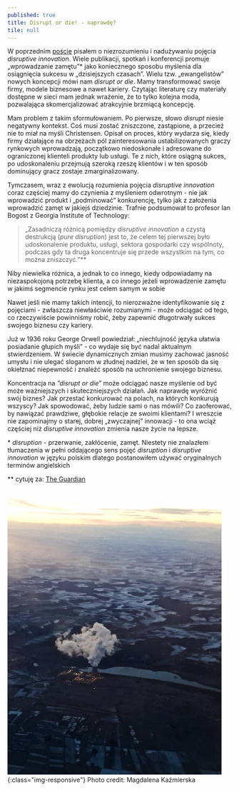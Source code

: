 ```yaml
---
published: true
title: Disrupt or die! - naprawdę?
tile: null
---
```


W poprzednim [poście](http://michalkazmierski.com/Disruptive-innovation-nazywajmy-rzeczy-po-imieniu/)  pisałem o niezrozumieniu i nadużywaniu pojęcia *disruptive innovation*. Wiele publikacji, spotkań i konferencji promuje „wprowadzanie zamętu”\* jako koniecznego sposobu myślenia dla osiągnięcia sukcesu w „dzisiejszych czasach”. 
Wielu tzw. „ewangelistów” nowych koncepcji mówi nam *disrupt or die*. Mamy transformować swoje firmy, modele biznesowe a nawet kariery.
Czytając literaturę czy materiały dostępne w sieci mam jednak wrażenie, że to tylko kolejna moda, pozwalająca skomercjalizować atrakcyjnie brzmiącą koncepcję.

Mam problem z takim sformułowaniem. Po pierwsze, słowo *disrupt* niesie negatywny kontekst. Coś musi zostać zniszczone, zastąpione, a przecież nie to miał na myśli Christensen. Opisał on proces, który wydarza się, kiedy firmy działające na obrzeżach pól zainteresowania ustabilizowanych graczy rynkowych wprowadzają, początkowo niedoskonałe i adresowane do ograniczonej klienteli produkty lub usługi. Te z nich, które osiągną sukces, po udoskonaleniu przejmują szeroką rzeszę klientów i w ten sposób dominujący gracz zostaje zmarginalizowany.

Tymczasem, wraz z ewolucją rozumienia pojęcia *disruptive innovation* coraz częściej mamy do czynienia z myśleniem odwrotnym - nie jak wprowadzić produkt i „podminować” konkurencję, tylko jak z założenia wprowadzić zamęt w jakiejś dziedzinie. 
Trafnie podsumował to profesor Ian Bogost z Georgia Institute of Technology:

>„Zasadniczą różnicą pomiędzy *disruptive innovation* a czystą destrukcją (*pure disruption*) jest to, że celem tej pierwszej było udoskonalenie produktu, usługi, sektora gospodarki czy wspólnoty, podczas gdy ta druga koncentruje się przede wszystkim na tym, co można zniszczyć.”\*\*

Niby niewielka różnica, a jednak to co innego, kiedy odpowiadamy na  niezaspokojoną potrzebę klienta, a co innego jeżeli wprowadzenie zamętu w jakimś segmencie rynku jest celem samym w sobie 

Nawet jeśli nie mamy takich intencji, to nierozważne identyfikowanie się z pojęciami - zwłaszcza niewłaściwie rozumianymi - może odciągać od tego, co rzeczywiście powinniśmy robić, żeby zapewnić długotrwały sukces swojego biznesu czy kariery.

Już w 1936 roku George Orwell powiedział: „niechlujność języka ułatwia posiadanie głupich myśli” - co wydaje się być nadal aktualnym stwierdzeniem.
W świecie dynamicznych zmian musimy zachować jasność umysłu i nie ulegać sloganom w złudnej nadziei, że w ten sposób da się okiełznać niepewność i znaleźć sposób na uchronienie swojego biznesu.

Koncentracja na *”disrupt or die”* może odciągać nasze myślenie od być może ważniejszych i skuteczniejszych działań.  Jak naprawdę wyróżnić swój biznes? Jak przestać konkurować na polach, na których konkurują wszyscy? Jak spowodować, żeby ludzie sami o nas mówili? Co zaoferować, by nawiązać prawdziwe, głębokie relacje ze swoimi klientami? 
I wreszcie nie zapominajmy o starej, dobrej „zwyczajnej” innowacji - to ona wciąż częściej niż *disruptive innovation* zmienia nasze życie na lepsze.


\* *disruption* - przerwanie, zakłócenie, zamęt. Niestety nie znalazłem tłumaczenia w pełni oddającego sens pojęć *disruption* i *disruptive innovation* w języku polskim dlatego postanowiłem używać oryginalnych terminów angielskich

\*\*  cytuję za: [The Guardian](https://www.theguardian.com/technology/2016/jan/11/disruption-silicon-valleys-buzzword)



![disruption2](/assets/images/disruption2.jpg){:class="img-responsive"}
Photo credit: Magdalena Kaźmierska
